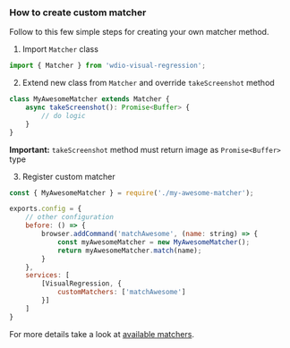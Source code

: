 ### How to create custom matcher

Follow to this few simple steps for creating your own matcher method.

1. Import `Matcher` class
```typescript
import { Matcher } from 'wdio-visual-regression'; 
```
2. Extend new class from `Matcher` and override `takeScreenshot` method
```typescript
class MyAwesomeMatcher extends Matcher {
    async takeScreenshot(): Promise<Buffer> {
        // do logic
    }
}
```
**Important:** `takeScreenshot` method must return image as `Promise<Buffer>` type

3. Register custom matcher
```js
const { MyAwesomeMatcher } = require('./my-awesome-matcher');

exports.config = {
    // other configuration
    before: () => {
        browser.addCommand('matchAwesome', (name: string) => {
            const myAwesomeMatcher = new MyAwesomeMatcher();
            return myAwesomeMatcher.match(name);
        }
    },
    services: [
        [VisualRegression, {
            customMatchers: ['matchAwesome']
        }]
    ]
}
```

For more details take a look at [available matchers](../packages/service/matchers).
